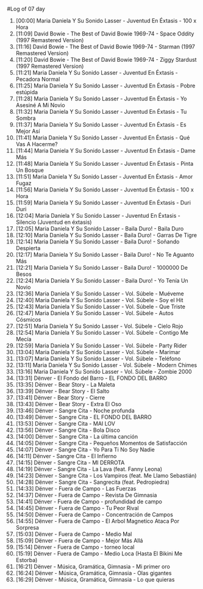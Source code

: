 #Log of 07 day

1. [00:00] Maria Daniela Y Su Sonido Lasser - Juventud En Éxtasis - 100 x Hora
1. [11:09] David Bowie - The Best of David Bowie 1969-74 - Space Oddity (1997 Remastered Version)
1. [11:16] David Bowie - The Best of David Bowie 1969-74 - Starman (1997 Remastered Version)
1. [11:20] David Bowie - The Best of David Bowie 1969-74 - Ziggy Stardust (1997 Remastered Version)
1. [11:21] Maria Daniela Y Su Sonido Lasser - Juventud En Éxtasis - Pecadora Normal
1. [11:25] Maria Daniela Y Su Sonido Lasser - Juventud En Éxtasis - Pobre estúpida
1. [11:28] Maria Daniela Y Su Sonido Lasser - Juventud En Éxtasis - Yo Asesiné A Mi Novio
1. [11:32] Maria Daniela Y Su Sonido Lasser - Juventud En Éxtasis - Tu Sombra
1. [11:37] Maria Daniela Y Su Sonido Lasser - Juventud En Éxtasis - Es Mejor Así
1. [11:41] Maria Daniela Y Su Sonido Lasser - Juventud En Éxtasis - Qué Vas A Hacerme?
1. [11:44] Maria Daniela Y Su Sonido Lasser - Juventud En Éxtasis - Dame Más
1. [11:48] Maria Daniela Y Su Sonido Lasser - Juventud En Éxtasis - Pinta Un Bosque
1. [11:51] Maria Daniela Y Su Sonido Lasser - Juventud En Éxtasis - Amor Fugaz
1. [11:56] Maria Daniela Y Su Sonido Lasser - Juventud En Éxtasis - 100 x Hora
1. [11:59] Maria Daniela Y Su Sonido Lasser - Juventud En Éxtasis - Duri Duri
1. [12:04] Maria Daniela Y Su Sonido Lasser - Juventud En Éxtasis - Silencio (Juventud en éxtasis)
1. [12:05] Maria Daniela Y Su Sonido Lasser - Baila Duro! - Baila Duro
1. [12:10] Maria Daniela Y Su Sonido Lasser - Baila Duro! - Garras De Tigre
1. [12:14] Maria Daniela Y Su Sonido Lasser - Baila Duro! - Soñando Despierta
1. [12:17] Maria Daniela Y Su Sonido Lasser - Baila Duro! - No Te Aguanto Más
1. [12:21] Maria Daniela Y Su Sonido Lasser - Baila Duro! - 1000000 De Besos
1. [12:24] Maria Daniela Y Su Sonido Lasser - Baila Duro! - Yo Tenía Un Novio
1. [12:36] Maria Daniela Y Su Sonido Lasser - Vol. Súbele - Muéveme
1. [12:40] Maria Daniela Y Su Sonido Lasser - Vol. Súbele - Soy el Hit
1. [12:43] Maria Daniela Y Su Sonido Lasser - Vol. Súbele - Que Triste
1. [12:47] Maria Daniela Y Su Sonido Lasser - Vol. Súbele - Autos Cósmicos
1. [12:51] Maria Daniela Y Su Sonido Lasser - Vol. Súbele - Cielo Rojo
1. [12:54] Maria Daniela Y Su Sonido Lasser - Vol. Súbele - Contigo Me Mecía
1. [12:59] Maria Daniela Y Su Sonido Lasser - Vol. Súbele - Party Rider
1. [13:04] Maria Daniela Y Su Sonido Lasser - Vol. Súbele - Marimar
1. [13:07] Maria Daniela Y Su Sonido Lasser - Vol. Súbele - Teléfono
1. [13:11] Maria Daniela Y Su Sonido Lasser - Vol. Súbele - Modern Chimes
1. [13:16] Maria Daniela Y Su Sonido Lasser - Vol. Súbele - Zombie 2000
1. [13:31] Dënver - El Fondo del Barro - EL FONDO DEL BARRO
1. [13:35] Dënver - Bear Story - La Maleta
1. [13:39] Dënver - Bear Story - El Salto
1. [13:41] Dënver - Bear Story - Cierre
1. [13:43] Dënver - Bear Story - Extra El Oso
1. [13:46] Dënver - Sangre Cita - Noche profunda
1. [13:49] Dënver - Sangre Cita - EL FONDO DEL BARRO
1. [13:53] Dënver - Sangre Cita - MAI LOV
1. [13:56] Dënver - Sangre Cita - Bola Disco
1. [14:00] Dënver - Sangre Cita - La última canción
1. [14:05] Dënver - Sangre Cita - Pequeños Momentos de Satisfacción
1. [14:07] Dënver - Sangre Cita - Yo Para Ti No Soy Nadie
1. [14:11] Dënver - Sangre Cita - El Infierno
1. [14:15] Dënver - Sangre Cita - MI DERROTA
1. [14:19] Dënver - Sangre Cita - La Lava (feat. Fanny Leona)
1. [14:23] Dënver - Sangre Cita - Los Vampiros (feat. Me Llamo Sebastián)
1. [14:28] Dënver - Sangre Cita - Sangrecita (feat. Pedropiedra)
1. [14:33] Dënver - Fuera de Campo - Las Fuerzas
1. [14:37] Dënver - Fuera de Campo - Revista De Gimnasia
1. [14:41] Dënver - Fuera de Campo - profundidad de campo
1. [14:45] Dënver - Fuera de Campo - Tu Peor Rival
1. [14:50] Dënver - Fuera de Campo - Concentración de Campos
1. [14:55] Dënver - Fuera de Campo - El Arbol Magnetico Ataca Por Sorpresa
1. [15:03] Dënver - Fuera de Campo - Medio Mal
1. [15:09] Dënver - Fuera de Campo - Mejor Más Allá
1. [15:14] Dënver - Fuera de Campo - torneo local
1. [15:19] Dënver - Fuera de Campo - Medio Loca (Hasta El Bikini Me Estorba)
1. [16:21] Dënver - Música, Gramática, Gimnasia - Mi primer oro
1. [16:24] Dënver - Música, Gramática, Gimnasia - Olas gigantes
1. [16:29] Dënver - Música, Gramática, Gimnasia - Lo que quieras
